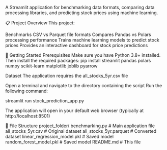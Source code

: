A Streamlit application for benchmarking data formats, comparing data processing libraries, and predicting stock prices using machine learning.

📋 Project Overview
This project:

Benchmarks CSV vs Parquet file formats
Compares Pandas vs Polars processing performance
Trains machine learning models to predict stock prices
Provides an interactive dashboard for stock price predictions

🚀 Getting Started
Prerequisites
Make sure you have Python 3.8+ installed. Then install the required packages:
pip install streamlit pandas polars numpy scikit-learn matplotlib joblib pyarrow

Dataset
The application requires the all_stocks_5yr.csv file

Open a terminal and navigate to the directory containing the script
Run the following command:

streamlit run stock_prediction_app.py

The application will open in your default web browser (typically at http://localhost:8501)


📄 File Structure
project_folder/
benchmarking.py    # Main application file
all_stocks_5yr.csv         # Original dataset 
all_stocks_5yr.parquet     # Converted dataset 
linear_regression_model.pkl # Saved model 
random_forest_model.pkl    # Saved model 
README.md                  # This file
